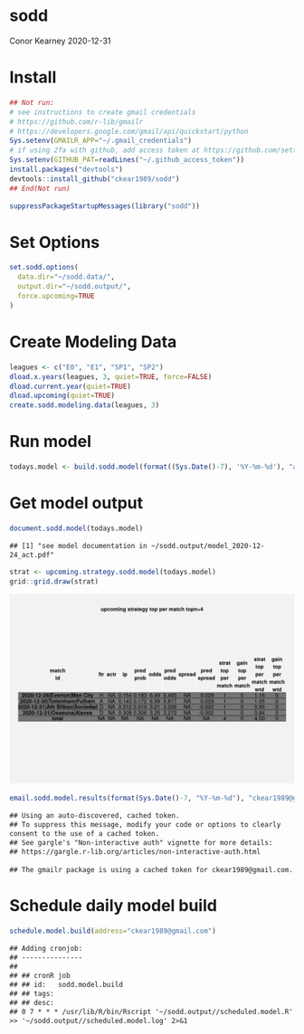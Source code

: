 sodd
================
Conor Kearney
2020-12-31

# Install

``` r
## Not run:
# see instructions to create gmail credentials
# https://github.com/r-lib/gmailr
# https://developers.google.com/gmail/api/quickstart/python
Sys.setenv(GMAILR_APP="~/.gmail_credentials")
# if using 2fa with github, add access token at https://github.com/settings/tokens
Sys.setenv(GITHUB_PAT=readLines("~/.github_access_token"))
install.packages("devtools")
devtools::install_github("ckear1989/sodd")
## End(Not run)
```

``` r
suppressPackageStartupMessages(library("sodd"))
```

# Set Options

``` r
set.sodd.options(
  data.dir="~/sodd.data/",
  output.dir="~/sodd.output/",
  force.upcoming=TRUE
)
```

# Create Modeling Data

``` r
leagues <- c("E0", "E1", "SP1", "SP2")
dload.x.years(leagues, 3, quiet=TRUE, force=FALSE)
dload.current.year(quiet=TRUE)
dload.upcoming(quiet=TRUE)
create.sodd.modeling.data(leagues, 3)
```

# Run model

``` r
todays.model <- build.sodd.model(format((Sys.Date()-7), '%Y-%m-%d'), "act", n.trees=10)
```

# Get model output

``` r
document.sodd.model(todays.model)
```

    ## [1] "see model documentation in ~/sodd.output/model_2020-12-24_act.pdf"

``` r
strat <- upcoming.strategy.sodd.model(todays.model)
grid::grid.draw(strat)
```

![](inst/extdata/README_files/output-1.png)

``` r
email.sodd.model.results(format(Sys.Date()-7, "%Y-%m-%d"), "ckear1989@gmail.com")
```

    ## Using an auto-discovered, cached token.
    ## To suppress this message, modify your code or options to clearly consent to the use of a cached token.
    ## See gargle's "Non-interactive auth" vignette for more details:
    ## https://gargle.r-lib.org/articles/non-interactive-auth.html

    ## The gmailr package is using a cached token for ckear1989@gmail.com.

# Schedule daily model build

``` r
schedule.model.build(address="ckear1989@gmail.com")
```

    ## Adding cronjob:
    ## ---------------
    ## 
    ## ## cronR job
    ## ## id:   sodd.model.build
    ## ## tags: 
    ## ## desc: 
    ## 0 7 * * * /usr/lib/R/bin/Rscript '~/sodd.output//scheduled.model.R'  >> '~/sodd.output//scheduled.model.log' 2>&1
